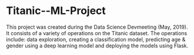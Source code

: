 # Titanic--ML-Project
This project was created during the Data Science Devmeeting (May, 2019). It consists of a variety of operations on the Titanic dataset. The operations include: data exploration, creating a classification model, predicting age & gender using a deep learning model and deploying the models using Flask.
